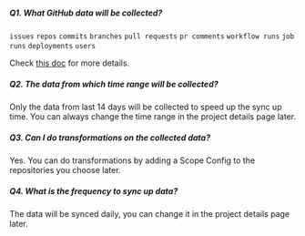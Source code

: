 <!--
Licensed to the Apache Software Foundation (ASF) under one or more
contributor license agreements.  See the NOTICE file distributed with
this work for additional information regarding copyright ownership.
The ASF licenses this file to You under the Apache License, Version 2.0
(the "License"); you may not use this file except in compliance with
the License.  You may obtain a copy of the License at

http://www.apache.org/licenses/LICENSE-2.0

Unless required by applicable law or agreed to in writing, software
distributed under the License is distributed on an "AS IS" BASIS,
WITHOUT WARRANTIES OR CONDITIONS OF ANY KIND, either express or implied.
See the License for the specific language governing permissions and
limitations under the License.
-->

##### Q1. What GitHub data will be collected?

`issues` `repos` `commits` `branches` `pull requests` `pr comments` `workflow runs` `job runs` `deployments` `users`

Check [this doc](https://devlake.apache.org/docs/Overview/SupportedDataSources/#data-collection-scope-by-each-plugin) for more details.

##### Q2. The data from which time range will be collected?

Only the data from last 14 days will be collected to speed up the sync up time. You can always change the time range in the project details page later.

##### Q3. Can I do transformations on the collected data?

Yes. You can do transformations by adding a Scope Config to the repositories you choose later.

##### Q4. What is the frequency to sync up data?

The data will be synced daily, you can change it in the project details page later.
